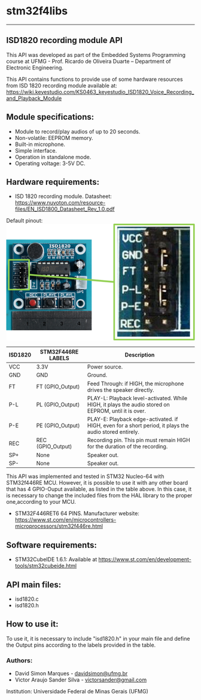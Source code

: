 # stm32f4libs
------
## ISD1820 recording module API
This API was developed as part of the Embedded Systems Programming course at UFMG - Prof. Ricardo de Oliveira Duarte – Department of Electronic Engineering.

This API contains functions to provide use of some hardware resources from ISD 1820 recording module available at: <https://wiki.keyestudio.com/KS0463_keyestudio_ISD1820_Voice_Recording_and_Playback_Module>

## Module specifications:

- Module to record/play audios of up to 20 seconds.
- Non-volatile: EEPROM memory.
- Built-in microphone.
- Simple interface.
- Operation in standalone mode.
- Operating voltage: 3-5V DC.


## Hardware requirements:
- ISD 1820 recording module.
	Datasheet: <https://www.nuvoton.com/resource-files/EN_ISD1800_Datasheet_Rev_1.0.pdf>

Default pinout:
![My Image](isd1820_pinout.png)

<table class="tg">
<thead>
  <tr>
    <th class="tg-nlhk">ISD1820</th>
    <th class="tg-nlhk">STM32F446RE LABELS</th>
    <th class="tg-nlhk">Description</th>
  </tr>
</thead>
<tbody>
  <tr>
    <td class="tg-c3ow">VCC</td>
    <td class="tg-c3ow">3.3V</td>
    <td class="tg-c3ow">Power source.</td>
  </tr>
  <tr>
    <td class="tg-c3ow">GND</td>
    <td class="tg-c3ow">GND</td>
    <td class="tg-c3ow">Ground.</td>
  </tr>
  <tr>
    <td class="tg-c3ow">FT</td>
    <td class="tg-c3ow">FT (GPIO_Output)</td>
    <td class="tg-c3ow">Feed Through: if HIGH, the microphone drives the speaker directly.</td>
  </tr>
  <tr>
    <td class="tg-c3ow">P-L</td>
    <td class="tg-c3ow">PL (GPIO_Output)</td>
    <td class="tg-c3ow">PLAY-L: Playback level-activated. While HIGH, it plays the audio stored on EEPROM, until it is over.</td>
  </tr>
  <tr>
    <td class="tg-c3ow">P-E</td>
    <td class="tg-c3ow">PE (GPIO_Output)</td>
    <td class="tg-c3ow">PLAY-E: Playback edge-activated. if HIGH, even for a short period, it plays the audio stored entirely.</td>
  </tr>
  <tr>
    <td class="tg-c3ow">REC</td>
    <td class="tg-c3ow">REC (GPIO_Output)</td>
    <td class="tg-c3ow">Recording pin. This pin must remain HIGH for the duration of the recording.</td>
  </tr>
  <tr>
    <td class="tg-c3ow">SP+</td>
    <td class="tg-c3ow">None</td>
    <td class="tg-c3ow">Speaker out.</td>
  </tr>
  <tr>
    <td class="tg-c3ow">SP-</td>
    <td class="tg-c3ow">None</td>
    <td class="tg-c3ow">Speaker out.</td>
  </tr>
</tbody>
</table>


This API was implemented and tested in STM32 Nucleo-64 with STM32f446RE MCU. However, it is possible to use it with any other board that has 4 GPIO-Ouput available, as listed in the table above. In this case, it is necessary to change the included files from the HAL library to the proper one,according to your MCU.

* STM32F446RET6 64 PINS.
		Manufacturer website: https://www.st.com/en/microcontrollers-microprocessors/stm32f446re.html
## Software requirements:
- STM32CubeIDE 1.6.1: Available at https://www.st.com/en/development-tools/stm32cubeide.html

## API main files:
* isd1820.c
* isd1820.h

## How to use it:

To use it, it is necessary to include "isd1820.h" in your main file and define the Output pins according to the labels provided in the table.

### Authors:  
   * David Simon Marques - <davidsimon@ufmg.br>
   * Victor Araujo Sander Silva - <victorsander@gmail.com>

Institution: Universidade Federal de Minas Gerais (UFMG)
